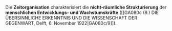 
Die **Zeitorganisation** charakterisiert die **nicht-räumliche Strukturierung** der **menschlichen Entwicklungs- und Wachstumskräfte** ([[GA080c (9.) DIE ÜBERSINNLICHE ERKENNTNIS UND DIE WISSENSCHAFT DER GEGENWART, Delft, 6. November 1922|GA080c/9]]).
